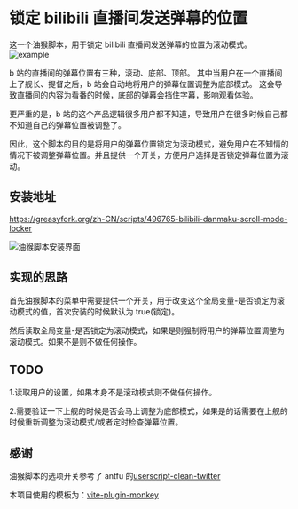 # 锁定 bilibili 直播间发送弹幕的位置

这一个油猴脚本，用于锁定 bilibili 直播间发送弹幕的位置为滚动模式。
![example](https://pictures.kazoottt.top/2024/20240601-90b9ad0d4e883e5e27d1d329346bb9c8.webp)

b 站的直播间的弹幕位置有三种，滚动、底部、顶部。
其中当用户在一个直播间上了舰长、提督之后，b 站会自动地将用户的弹幕位置调整为底部模式。
这会导致直播间的内容为看番的时候，底部的弹幕会挡住字幕，影响观看体验。

更严重的是，b 站的这个产品逻辑很多用户都不知道，导致用户在很多时候自己都不知道自己的弹幕位置被调整了。

因此，这个脚本的目的是将用户的弹幕位置锁定为滚动模式，避免用户在不知情的情况下被调整弹幕位置。并且提供一个开关，方便用户选择是否锁定弹幕位置为滚动。

## 安装地址

<https://greasyfork.org/zh-CN/scripts/496765-bilibili-danmaku-scroll-mode-locker>

![油猴脚本安装界面](https://pictures.kazoottt.top/2024/20240601-a22bf6fdb8b0adcb76a4fb290df51e56.webp)

## 实现的思路

首先油猴脚本的菜单中需要提供一个开关，用于改变这个全局变量-是否锁定为滚动模式的值，首次安装的时候默认为 true(锁定)。

然后读取全局变量-是否锁定为滚动模式，如果是则强制将用户的弹幕位置调整为滚动模式。如果不是则不做任何操作。

## TODO

1.读取用户的设置，如果本身不是滚动模式则不做任何操作。

2.需要验证一下上舰的时候是否会马上调整为底部模式，如果是的话需要在上舰的时候重新调整为滚动模式/或者定时检查弹幕位置。

## 感谢

油猴脚本的选项开关参考了 antfu 的[userscript-clean-twitter](https://github.com/antfu/userscript-clean-twitter)

本项目使用的模板为：[vite-plugin-monkey](https://github.com/lisonge/vite-plugin-monkey)
